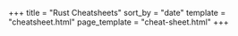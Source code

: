 +++
title = "Rust Cheatsheets"
sort_by = "date"
template = "cheatsheet.html"
page_template = "cheat-sheet.html"
+++
